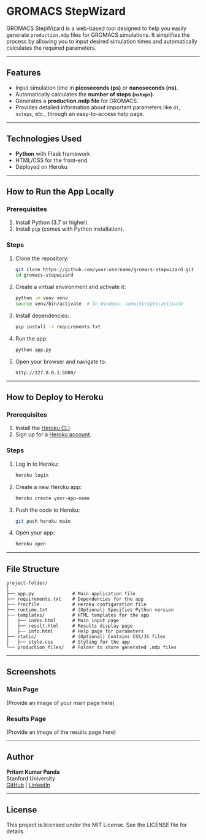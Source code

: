 
# GROMACS StepWizard

GROMACS StepWizard is a web-based tool designed to help you easily generate `production.mdp` files for GROMACS simulations. It simplifies the process by allowing you to input desired simulation times and automatically calculates the required parameters.

---

## Features

- Input simulation time in **picoseconds (ps)** or **nanoseconds (ns)**.
- Automatically calculates the **number of steps (`nsteps`)**.
- Generates a **production.mdp file** for GROMACS.
- Provides detailed information about important parameters like `dt`, `nsteps`, etc., through an easy-to-access help page.

---

## Technologies Used

- **Python** with Flask framework
- HTML/CSS for the front-end
- Deployed on Heroku

---

## How to Run the App Locally

### Prerequisites

1. Install Python (3.7 or higher).
2. Install `pip` (comes with Python installation).

### Steps

1. Clone the repository:
   ```bash
   git clone https://github.com/your-username/gromacs-stepwizard.git
   cd gromacs-stepwizard
   ```

2. Create a virtual environment and activate it:
   ```bash
   python -m venv venv
   source venv/bin/activate  # On Windows: venv\Scripts\activate
   ```

3. Install dependencies:
   ```bash
   pip install -r requirements.txt
   ```

4. Run the app:
   ```bash
   python app.py
   ```

5. Open your browser and navigate to:
   ```
   http://127.0.0.1:5000/
   ```

---

## How to Deploy to Heroku

### Prerequisites

1. Install the [Heroku CLI](https://devcenter.heroku.com/articles/heroku-cli).
2. Sign up for a [Heroku account](https://signup.heroku.com/).

### Steps

1. Log in to Heroku:
   ```bash
   heroku login
   ```

2. Create a new Heroku app:
   ```bash
   heroku create your-app-name
   ```

3. Push the code to Heroku:
   ```bash
   git push heroku main
   ```

4. Open your app:
   ```bash
   heroku open
   ```

---

## File Structure

```
project-folder/
│
├── app.py              # Main application file
├── requirements.txt    # Dependencies for the app
├── Procfile            # Heroku configuration file
├── runtime.txt         # (Optional) Specifies Python version
├── templates/          # HTML templates for the app
│   ├── index.html      # Main input page
│   ├── result.html     # Results display page
│   ├── info.html       # Help page for parameters
├── static/             # (Optional) Contains CSS/JS files
│   ├── style.css       # Styling for the app
└── production_files/   # Folder to store generated .mdp files
```

---

## Screenshots

### Main Page
(Provide an image of your main page here)

### Results Page
(Provide an image of the results page here)

---

## Author

**Pritam Kumar Panda**  
Stanford University  
[GitHub](https://github.com/pritampanda15) | [LinkedIn](https://www.linkedin.com/in/pritam-kumar-panda/)

---

## License

This project is licensed under the MIT License. See the LICENSE file for details.
